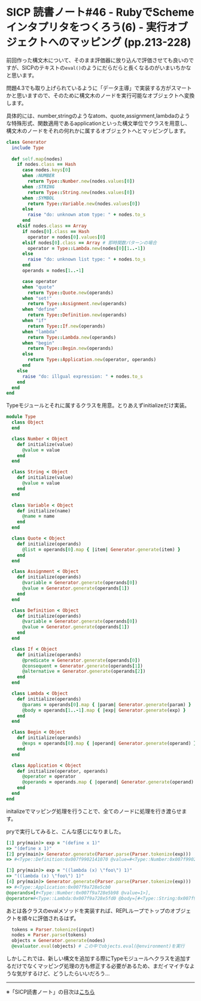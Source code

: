 SICP 読書ノート#46 - RubyでSchemeインタプリタをつくろう(6) - 実行オブジェクトへのマッピング (pp.213-228)
======================================

前回作った構文木について、そのまま評価器に放り込んで評価させても良いのですが、SICPのテキストの```eval()```のようにだらだらと長くなるのがいまいちかなと思います。

問題4.3でも取り上げられているように「データ主導」で実装する方がスマートかと思いますので、そのために構文木のノードを実行可能なオブジェクトへ変換します。

具体的には、number,stringのようなatom、quote,assignment,lambdaのような特殊形式、関数適用であるapplicationといった構文単位でクラスを用意し、構文木のノードをそれの何れかに属するオブジェクトへとマッピングします。

```ruby
class Generator
  include Type
  
  def self.map(nodes)
    if nodes.class == Hash
      case nodes.keys[0]
      when :NUMBER
        return Type::Number.new(nodes.values[0])
      when :STRING
        return Type::String.new(nodes.values[0])
      when :SYMBOL
        return Type::Variable.new(nodes.values[0])
      else
        raise "do: unknown atom type: " + nodes.to_s
      end
    elsif nodes.class == Array
      if nodes[0].class == Hash
        operator = nodes[0].values[0]
      elsif nodes[0].class == Array # 即時関数パターンの場合
        operator = Type::Lambda.new(nodes[0][1..-1])
      else
        raise "do: unknown list type: " + nodes.to_s
      end
      operands = nodes[1..-1]

      case operator
      when "quote"
        return Type::Quote.new(operands)
      when "set!"
        return Type::Assignment.new(operands)
      when "define"
        return Type::Definition.new(operands)
      when "if"
        return Type::If.new(operands)
      when "lambda"
        return Type::Lambda.new(operands)
      when "begin"
        return Type::Begin.new(operands)
      else
        return Type::Application.new(operator, operands)
      end
    else
      raise "do: illgual expression: " + nodes.to_s
    end
  end
end
```

Typeモジュールとそれに属するクラスを用意。とりあえずinitializeだけ実装。

```ruby
module Type
  class Object
  end

  class Number < Object
    def initialize(value)
      @value = value
    end
  end

  class String < Object
    def initialize(value)
      @value = value
    end
  end

  class Variable < Object
    def initialize(name)
      @name = name
    end
  end

  class Quote < Object
    def initialize(operands)
      @list = operands[0].map { |item| Generator.generate(item) }
    end
  end

  class Assignment < Object
    def initialize(operands)
      @variable = Generator.generate(operands[0])
      @value = Generator.generate(operands[1])      
    end
  end

  class Definition < Object
    def initialize(operands)
      @variable = Generator.generate(operands[0])
      @value = Generator.generate(operands[1])      
    end
  end

  class If < Object
    def initialize(operands)
      @predicate = Generator.generate(operands[0])
      @consequent = Generator.generate(operands[1])
      @alternative = Generator.generate(operands[2])
    end
  end

  class Lambda < Object
    def initialize(operands)
      @params = operands[0].map { |param| Generator.generate(param) }
      @body = operands[1..-1].map { |exp| Generator.generate(exp) }
    end
  end

  class Begin < Object
    def initialize(operands)
      @exps = operands[0].map { |operand| Generator.generate(operand) }
    end
  end

  class Application < Object
    def initialize(operator, operands)
      @operator = operator
      @operands = operands.map { |operand| Generator.generate(operand) }
    end
  end
end
```

initalizeでマッピング処理を行うことで、全てのノードに処理を行き渡らせます。

pryで実行してみると、こんな感じになりました。

```ruby
[1] pry(main)> exp = "(define x 1)"
=> "(define x 1)"
[2] pry(main)> Generator.generate(Parser.parse(Parser.tokenize(exp)))
=> #<Type::Definition:0x007f9902141070 @value=#<Type::Number:0x007f9902140cd8 @value=1>, @variable=#<Type::Variable:0x007f9902140e90 @name="x">>

[3] pry(main)> exp = "((lambda (x) \"foo\") 1)"
=> "((lambda (x) \"foo\") 1)"
[4] pry(main)> Generator.generate(Parser.parse(Parser.tokenize(exp)))
=> #<Type::Application:0x007f9a728e5cb0
@operands=[#<Type::Number:0x007f9a728e5b98 @value=1>],
@operator=#<Type::Lambda:0x007f9a728e5fd0 @body=[#<Type::String:0x007f9a728e5d50 @value="foo">], @params=[#<Type::Variable:0x007f9a728e5f30 @name="x">]>>
```

あとは各クラスのevalメソッドを実装すれば、REPLループでトップのオブジェクトを順々に評価されるはず。

```ruby
  tokens = Parser.tokenize(input)
  nodes = Parser.parse(tokens)
  objects = Generator.generate(nodes)
  @evaluator.eval(objects) # この中でobjects.eval(@environment)を実行
```

しかしこれでは、新しい構文を追加する際にTypeモジュールへクラスを追加するだけでなくマッピング処理の方も修正する必要があるため、まだイマイチなような気がするけど、どうしたらいいだろう…

--------------------------------

※「SICP読書ノート」の目次は[こちら](/entry/sicp/index)


<script type="text/x-mathjax-config">
  MathJax.Hub.Config({ tex2jax: { inlineMath: [['$','$'], ["\\(","\\)"]] } });
</script>
<script type="text/javascript"
  src="http://cdn.mathjax.org/mathjax/latest/MathJax.js?config=TeX-AMS_HTML">
</script>
<meta http-equiv="X-UA-Compatible" CONTENT="IE=EmulateIE7" />

